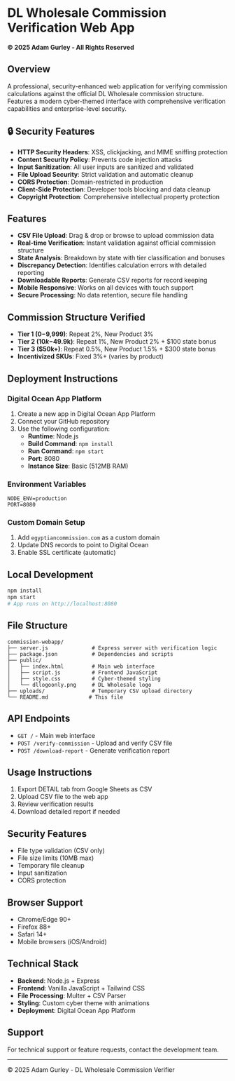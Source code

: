# DL Wholesale Commission Verification Web App
**© 2025 Adam Gurley - All Rights Reserved**

## Overview
A professional, security-enhanced web application for verifying commission calculations against the official DL Wholesale commission structure. Features a modern cyber-themed interface with comprehensive verification capabilities and enterprise-level security.

## 🔒 Security Features
- **HTTP Security Headers**: XSS, clickjacking, and MIME sniffing protection
- **Content Security Policy**: Prevents code injection attacks
- **Input Sanitization**: All user inputs are sanitized and validated
- **File Upload Security**: Strict validation and automatic cleanup
- **CORS Protection**: Domain-restricted in production
- **Client-Side Protection**: Developer tools blocking and data cleanup
- **Copyright Protection**: Comprehensive intellectual property protection

## Features
- **CSV File Upload**: Drag & drop or browse to upload commission data
- **Real-time Verification**: Instant validation against official commission structure
- **State Analysis**: Breakdown by state with tier classification and bonuses
- **Discrepancy Detection**: Identifies calculation errors with detailed reporting
- **Downloadable Reports**: Generate CSV reports for record keeping
- **Mobile Responsive**: Works on all devices with touch support
- **Secure Processing**: No data retention, secure file handling

## Commission Structure Verified
- **Tier 1 ($0-$9,999)**: Repeat 2%, New Product 3%
- **Tier 2 ($10k-$49.9k)**: Repeat 1%, New Product 2% + $100 state bonus
- **Tier 3 ($50k+)**: Repeat 0.5%, New Product 1.5% + $300 state bonus
- **Incentivized SKUs**: Fixed 3%+ (varies by product)

## Deployment Instructions

### Digital Ocean App Platform
1. Create a new app in Digital Ocean App Platform
2. Connect your GitHub repository
3. Use the following configuration:
   - **Runtime**: Node.js
   - **Build Command**: `npm install`
   - **Run Command**: `npm start`
   - **Port**: 8080
   - **Instance Size**: Basic (512MB RAM)

### Environment Variables
```
NODE_ENV=production
PORT=8080
```

### Custom Domain Setup
1. Add `egyptiancommission.com` as a custom domain
2. Update DNS records to point to Digital Ocean
3. Enable SSL certificate (automatic)

## Local Development
```bash
npm install
npm start
# App runs on http://localhost:8080
```

## File Structure
```
commission-webapp/
├── server.js              # Express server with verification logic
├── package.json           # Dependencies and scripts
├── public/
│   ├── index.html         # Main web interface
│   ├── script.js          # Frontend JavaScript
│   ├── style.css          # Cyber-themed styling
│   └── dllogoonly.png     # DL Wholesale logo
├── uploads/               # Temporary CSV upload directory
└── README.md             # This file
```

## API Endpoints
- `GET /` - Main web interface
- `POST /verify-commission` - Upload and verify CSV file
- `POST /download-report` - Generate verification report

## Usage Instructions
1. Export DETAIL tab from Google Sheets as CSV
2. Upload CSV file to the web app
3. Review verification results
4. Download detailed report if needed

## Security Features
- File type validation (CSV only)
- File size limits (10MB max)
- Temporary file cleanup
- Input sanitization
- CORS protection

## Browser Support
- Chrome/Edge 90+
- Firefox 88+
- Safari 14+
- Mobile browsers (iOS/Android)

## Technical Stack
- **Backend**: Node.js + Express
- **Frontend**: Vanilla JavaScript + Tailwind CSS
- **File Processing**: Multer + CSV Parser
- **Styling**: Custom cyber theme with animations
- **Deployment**: Digital Ocean App Platform

## Support
For technical support or feature requests, contact the development team.

---
© 2025 Adam Gurley - DL Wholesale Commission Verifier

